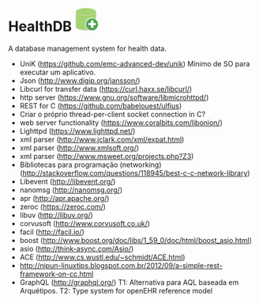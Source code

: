 # HealthDB ![](icon-48x48.png)

A database management system for health data.

- UniK (https://github.com/emc-advanced-dev/unik) Mínimo de SO para executar um aplicativo. 
- Json (http://www.digip.org/jansson/)
- Libcurl for transfer data (https://curl.haxx.se/libcurl/)
- http server (https://www.gnu.org/software/libmicrohttpd/)
- REST for C (https://github.com/babelouest/ulfius)
- Criar o próprio thread-per-client socket connection in C?
- web server functionality (https://www.coralbits.com/libonion/)
- Lighttpd (https://www.lighttpd.net/)
- xml parser (http://www.jclark.com/xml/expat.html)
- xml parser (http://www.xmlsoft.org/)
- xml parser (http://www.msweet.org/projects.php?Z3)
- Bibliotecas para programação (networking) (http://stackoverflow.com/questions/118945/best-c-c-network-library)
- Libevent (http://libevent.org/)
- nanomsg (http://nanomsg.org/)
- apr (http://apr.apache.org/)
- zeroc (https://zeroc.com/)
- libuv (http://libuv.org/)
- corvusoft (http://www.corvusoft.co.uk/)
- facil (http://facil.io/)
- boost (http://www.boost.org/doc/libs/1_59_0/doc/html/boost_asio.html)
- asio (http://think-async.com/Asio/)
- ACE (http://www.cs.wustl.edu/~schmidt/ACE.html)
- http://nipun-linuxtips.blogspot.com.br/2012/09/a-simple-rest-framework-on-cc.html
- GraphQL (http://graphql.org/) T1: Alternativa para AQL baseada em Arquétipos. T2: Type system for openEHR reference model
